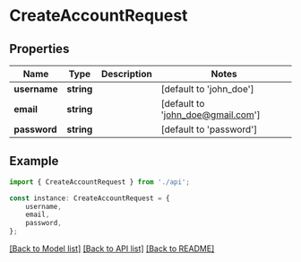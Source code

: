 # CreateAccountRequest


## Properties

Name | Type | Description | Notes
------------ | ------------- | ------------- | -------------
**username** | **string** |  | [default to 'john_doe']
**email** | **string** |  | [default to 'john_doe@gmail.com']
**password** | **string** |  | [default to 'password']

## Example

```typescript
import { CreateAccountRequest } from './api';

const instance: CreateAccountRequest = {
    username,
    email,
    password,
};
```

[[Back to Model list]](../README.md#documentation-for-models) [[Back to API list]](../README.md#documentation-for-api-endpoints) [[Back to README]](../README.md)
